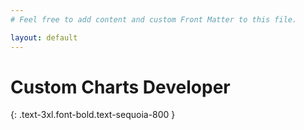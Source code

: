 ```yaml
---
# Feel free to add content and custom Front Matter to this file.

layout: default
---
```


# Custom Charts Developer
{: .text-3xl.font-bold.text-sequoia-800 }
